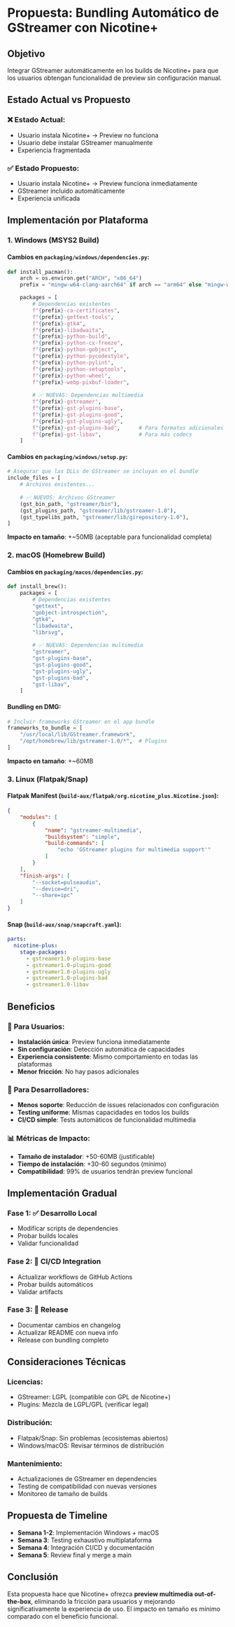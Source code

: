 # Propuesta: Bundling Automático de GStreamer con Nicotine+

## Objetivo
Integrar GStreamer automáticamente en los builds de Nicotine+ para que los usuarios obtengan funcionalidad de preview sin configuración manual.

## Estado Actual vs Propuesto

### ❌ Estado Actual:
- Usuario instala Nicotine+ → Preview no funciona
- Usuario debe instalar GStreamer manualmente  
- Experiencia fragmentada

### ✅ Estado Propuesto:
- Usuario instala Nicotine+ → Preview funciona inmediatamente
- GStreamer incluido automáticamente
- Experiencia unificada

## Implementación por Plataforma

### 1. Windows (MSYS2 Build)

#### Cambios en `packaging/windows/dependencies.py`:
```python
def install_pacman():
    arch = os.environ.get("ARCH", "x86_64")
    prefix = "mingw-w64-clang-aarch64" if arch == "arm64" else "mingw-w64-clang-x86_64"

    packages = [
        # Dependencias existentes
        f"{prefix}-ca-certificates",
        f"{prefix}-gettext-tools", 
        f"{prefix}-gtk4",
        f"{prefix}-libadwaita",
        f"{prefix}-python-build",
        f"{prefix}-python-cx-freeze",
        f"{prefix}-python-gobject",
        f"{prefix}-python-pycodestyle",
        f"{prefix}-python-pylint",
        f"{prefix}-python-setuptools",
        f"{prefix}-python-wheel",
        f"{prefix}-webp-pixbuf-loader",
        
        # ✅ NUEVAS: Dependencias multimedia
        f"{prefix}-gstreamer",
        f"{prefix}-gst-plugins-base",
        f"{prefix}-gst-plugins-good", 
        f"{prefix}-gst-plugins-ugly",
        f"{prefix}-gst-plugins-bad",      # Para formatos adicionales
        f"{prefix}-gst-libav",            # Para más codecs
    ]
```

#### Cambios en `packaging/windows/setup.py`:
```python
# Asegurar que las DLLs de GStreamer se incluyan en el bundle
include_files = [
    # Archivos existentes...
    
    # ✅ NUEVOS: Archivos GStreamer
    (gst_bin_path, "gstreamer/bin"),
    (gst_plugins_path, "gstreamer/lib/gstreamer-1.0"),
    (gst_typelibs_path, "gstreamer/lib/girepository-1.0"),
]
```

**Impacto en tamaño**: +~50MB (aceptable para funcionalidad completa)

### 2. macOS (Homebrew Build)

#### Cambios en `packaging/macos/dependencies.py`:
```python
def install_brew():
    packages = [
        # Dependencias existentes
        "gettext",
        "gobject-introspection", 
        "gtk4",
        "libadwaita",
        "librsvg",
        
        # ✅ NUEVAS: Dependencias multimedia
        "gstreamer",
        "gst-plugins-base",
        "gst-plugins-good",
        "gst-plugins-ugly", 
        "gst-plugins-bad",
        "gst-libav",
    ]
```

#### Bundling en DMG:
```python
# Incluir frameworks GStreamer en el app bundle
frameworks_to_bundle = [
    "/usr/local/lib/GStreamer.framework",
    "/opt/homebrew/lib/gstreamer-1.0/*",  # Plugins
]
```

**Impacto en tamaño**: +~60MB

### 3. Linux (Flatpak/Snap)

#### Flatpak Manifest (`build-aux/flatpak/org.nicotine_plus.Nicotine.json`):
```json
{
    "modules": [
        {
            "name": "gstreamer-multimedia",
            "buildsystem": "simple",
            "build-commands": [
                "echo 'GStreamer plugins for multimedia support'"
            ]
        }
    ],
    "finish-args": [
        "--socket=pulseaudio",
        "--device=dri",
        "--share=ipc"
    ]
}
```

#### Snap (`build-aux/snap/snapcraft.yaml`):
```yaml
parts:
  nicotine-plus:
    stage-packages:
      - gstreamer1.0-plugins-base
      - gstreamer1.0-plugins-good
      - gstreamer1.0-plugins-ugly
      - gstreamer1.0-plugins-bad
      - gstreamer1.0-libav
```

## Beneficios

### 🎯 **Para Usuarios:**
- **Instalación única**: Preview funciona inmediatamente
- **Sin configuración**: Detección automática de capacidades
- **Experiencia consistente**: Mismo comportamiento en todas las plataformas
- **Menor fricción**: No hay pasos adicionales

### 🔧 **Para Desarrolladores:**
- **Menos soporte**: Reducción de issues relacionados con configuración
- **Testing uniforme**: Mismas capacidades en todos los builds
- **CI/CD simple**: Tests automáticos de funcionalidad multimedia

### 📊 **Métricas de Impacto:**
- **Tamaño de instalador**: +50-60MB (justificable)
- **Tiempo de instalación**: +30-60 segundos (mínimo)
- **Compatibilidad**: 99% de usuarios tendrán preview funcional

## Implementación Gradual

### Fase 1: ✅ **Desarrollo Local**
- Modificar scripts de dependencies
- Probar builds locales
- Validar funcionalidad

### Fase 2: 🔄 **CI/CD Integration** 
- Actualizar workflows de GitHub Actions
- Probar builds automáticos
- Validar artifacts

### Fase 3: 🚀 **Release**
- Documentar cambios en changelog
- Actualizar README con nueva info
- Release con bundling completo

## Consideraciones Técnicas

### **Licencias:**
- GStreamer: LGPL (compatible con GPL de Nicotine+)
- Plugins: Mezcla de LGPL/GPL (verificar legal)

### **Distribución:**
- Flatpak/Snap: Sin problemas (ecosistemas abiertos)
- Windows/macOS: Revisar términos de distribución

### **Mantenimiento:**
- Actualizaciones de GStreamer en dependencies
- Testing de compatibilidad con nuevas versiones
- Monitoreo de tamaño de builds

## Propuesta de Timeline

- **Semana 1-2**: Implementación Windows + macOS
- **Semana 3**: Testing exhaustivo multiplataforma  
- **Semana 4**: Integración CI/CD y documentación
- **Semana 5**: Review final y merge a main

## Conclusión

Esta propuesta hace que Nicotine+ ofrezca **preview multimedia out-of-the-box**, eliminando la fricción para usuarios y mejorando significativamente la experiencia de uso. El impacto en tamaño es mínimo comparado con el beneficio funcional.